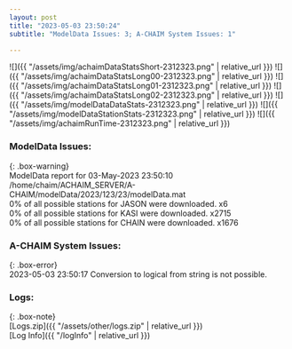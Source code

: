 ```yaml
---
layout: post
title: "2023-05-03 23:50:24"
subtitle: "ModelData Issues: 3; A-CHAIM System Issues: 1"

---
```


![]({{ "/assets/img/achaimDataStatsShort-2312323.png" | relative_url }})
![]({{ "/assets/img/achaimDataStatsLong00-2312323.png" | relative_url }})
![]({{ "/assets/img/achaimDataStatsLong01-2312323.png" | relative_url }})
![]({{ "/assets/img/achaimDataStatsLong02-2312323.png" | relative_url }})
![]({{ "/assets/img/modelDataDataStats-2312323.png" | relative_url }})
![]({{ "/assets/img/modelDataStationStats-2312323.png" | relative_url }})
![]({{ "/assets/img/achaimRunTime-2312323.png" | relative_url }})


### ModelData Issues:  
  
{: .box-warning}  
 ModelData report for 03-May-2023 23:50:10   
 /home/chaim/ACHAIM_SERVER/A-CHAIM/modelData/2023/123/23/modelData.mat   
 0% of all possible stations for JASON were downloaded. x6   
 0% of all possible stations for KASI were downloaded. x2715   
 0% of all possible stations for CHAIN were downloaded. x1676   
  
### A-CHAIM System Issues:  
  
{: .box-error}  
2023-05-03 23:50:17 Conversion to logical from string is not possible.  

### Logs:  
  
{: .box-note}  
[Logs.zip]({{ "/assets/other/logs.zip" | relative_url }})  
[Log Info]({{ "/logInfo" | relative_url }})  
